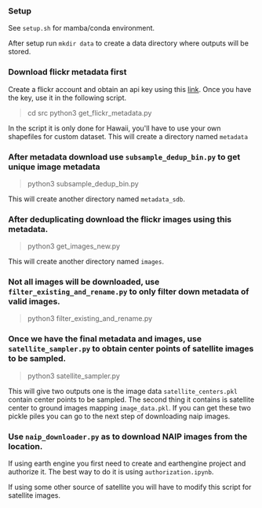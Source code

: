 ### Setup

See `setup.sh` for mamba/conda environment.

After setup run `mkdir data` to create a data directory where outputs will be stored.



### Download flickr metadata first
Create a flickr account and obtain an api key using this [link](https://www.flickr.com/services/api/misc.api_keys.html).
Once you have the key, use it in the following script.

> cd src
> python3 get_flickr_metadata.py

In the script it is only done for Hawaii, you'll have to use your own shapefiles for custom dataset. This will create a directory named `metadata`

### After metadata download use `subsample_dedup_bin.py` to get unique image metadata

> python3 subsample_dedup_bin.py

This will create another directory named `metadata_sdb`.

### After deduplicating download the flickr images using this metadata.

> python3 get_images_new.py

This will create another directory named `images`.

### Not all images will be downloaded, use `filter_existing_and_rename.py` to only filter down metadata of valid images.

> python3 filter_existing_and_rename.py

### Once we have the final metadata and images, use `satellite_sampler.py` to obtain center points of satellite images to be sampled.

> python3 satellite_sampler.py

This will give two outputs one is the image data `satellite_centers.pkl` contain center points to be sampled. 
The second thing it contains is satellite center to ground images mapping `image_data.pkl`. If you can get these two pickle piles you can go to the next step of downloading naip images.

### Use `naip_downloader.py` as to download NAIP images from the location. 

If using earth engine you first need to create and earthengine project and authorize it. The best way to do it is using `authorization.ipynb`.

If using some other source of satellite you will have to modify this script for satellite images.
